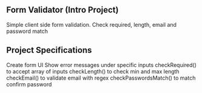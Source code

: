 ## Form Validator (Intro Project)
Simple client side form validation. Check required, length, email and password match

## Project Specifications
Create form UI
Show error messages under specific inputs
checkRequired() to accept array of inputs
checkLength() to check min and max length
checkEmail() to validate email with regex
checkPasswordsMatch() to match confirm password
